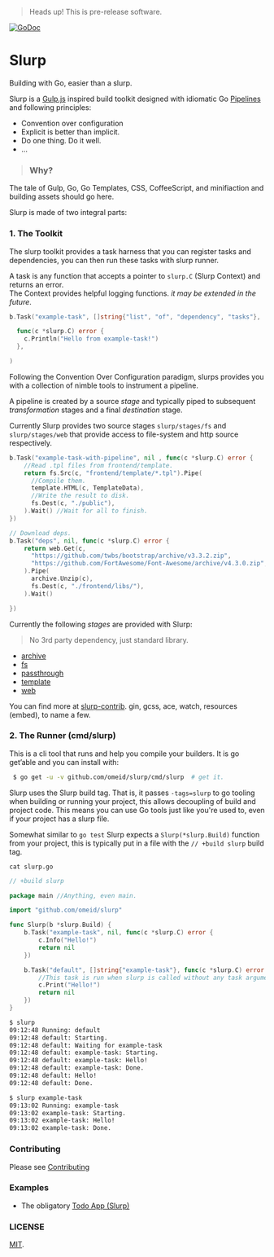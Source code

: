 > Heads up! This is pre-release software.  

[![GoDoc](https://godoc.org/github.com/omeid/slurp?status.svg)](https://godoc.org/github.com/omeid/slurp)

# Slurp 
Building with Go, easier than a slurp.

Slurp is a [Gulp.js](http://gulpjs.com/) inspired build toolkit designed with idiomatic Go [Pipelines](http://blog.golang.org/pipelines) and following principles: 

- Convention over configuration
- Explicit is better than implicit.
- Do one thing. Do it well.
- ...


> ### Why?
  The tale of Gulp, Go, Go Templates, CSS, CoffeeScript, and minifiaction and building assets should go here.



Slurp is made of two integral parts:

### 1. The Toolkit 

The slurp toolkit provides a task harness that you can register tasks and dependencies, you can then run these tasks with slurp runner.

A task is any function that accepts a pointer to `slurp.C` (Slurp Context) and returns an error.  
The Context provides helpful logging functions. _it may be extended in the future_.

```go
b.Task("example-task", []string{"list", "of", "dependency", "tasks"},

  func(c *slurp.C) error {
    c.Println("Hello from example-task!")
  },

)
```

Following the Convention Over Configuration paradigm, slurps provides you with a collection of nimble tools to instrument a pipeline.

A pipeline is created by a source _stage_ and typically piped to subsequent _transformation_ stages and a final _destination_ stage.

Currently Slurp provides two source stages `slurp/stages/fs` and `slurp/stages/web` that provide access to file-system and http source respectively.

```go
b.Task("example-task-with-pipeline", nil , func(c *slurp.C) error {
    //Read .tpl files from frontend/template.
    return fs.Src(c, "frontend/template/*.tpl").Pipe(
      //Compile them.
      template.HTML(c, TemplateData),
      //Write the result to disk.
      fs.Dest(c, "./public"),
    ).Wait() //Wait for all to finish.
})
```

```go
// Download deps.
b.Task("deps", nil, func(c *slurp.C) error {
    return web.Get(c,
      "https://github.com/twbs/bootstrap/archive/v3.3.2.zip",
      "https://github.com/FortAwesome/Font-Awesome/archive/v4.3.0.zip",
    ).Pipe(
      archive.Unzip(c),
      fs.Dest(c, "./frontend/libs/"),
    ).Wait()

})
```

Currently the following _stages_ are provided with Slurp:
> No 3rd party dependency, just standard library.  

- [archive](https://godoc.org/github.com/omeid/slurp/stages/archive/)
- [fs](https://godoc.org/github.com/omeid/slurp/stages/fs/)
- [passthrough](https://godoc.org/github.com/omeid/slurp/stages/passthrough/)
- [template](https://godoc.org/github.com/omeid/slurp/stages/template/)
- [web](https://godoc.org/github.com/omeid/slurp/stages/web/)


You can find more at [slurp-contrib](https://github.com/slurp-contrib). gin, gcss, ace, watch, resources (embed), to name a few.


### 2. The Runner (cmd/slurp)

This is a cli tool that runs and help you compile your builders. It is go get’able and you can install with:

```bash
 $ go get -u -v github.com/omeid/slurp/cmd/slurp  # get it.
```

Slurp uses the Slurp build tag. That is, it passes `-tags=slurp` to go tooling when building or running your project,
this allows decoupling of build and project code. This means you can use Go tools just like you're used to, even if your
project has a slurp file.

Somewhat similar to `go test` Slurp expects a `Slurp(*slurp.Build)` function from your project, this is typically put in a file with the `// +build slurp` build tag.

`cat slurp.go`
```go
// +build slurp

package main //Anything, even main.

import "github.com/omeid/slurp"

func Slurp(b *slurp.Build) {
	b.Task("example-task", nil, func(c *slurp.C) error {
		c.Info("Hello!")
		return nil
	})

	b.Task("default", []string{"example-task"}, func(c *slurp.C) error {
		//This task is run when slurp is called without any task arguments.
		c.Print("Hello!")
		return nil
	})
}
```
```bash
$ slurp 
09:12:48 Running: default
09:12:48 default: Starting.
09:12:48 default: Waiting for example-task
09:12:48 default: example-task: Starting.
09:12:48 default: example-task: Hello!
09:12:48 default: example-task: Done.
09:12:48 default: Hello!
09:12:48 default: Done.

$ slurp example-task
09:13:02 Running: example-task
09:13:02 example-task: Starting.
09:13:02 example-task: Hello!
09:13:02 example-task: Done.
```
### Contributing

Please see [Contributing](CONTRIBUTING.md)


### Examples
 - The obligatory [Todo App (Slurp)](https://github.com/omeid/slurp-todo)


### LICENSE
  [MIT](LICENSE).
